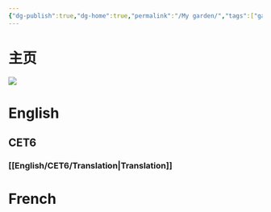 ```yaml
---
{"dg-publish":true,"dg-home":true,"permalink":"/My garden/","tags":["gardenEntry"],"dgPassFrontmatter":true,"created":"2025-06-01T16:08:46.973+08:00","updated":"2025-06-01T16:08:46.985+08:00"}
---
```


# 主页

![](https://mes-photos.oss-cn-hangzhou.aliyuncs.com/img/%E5%B0%81%E9%9D%A2.svg)
# English
## CET6
### [[English/CET6/Translation\|Translation]]

# French
